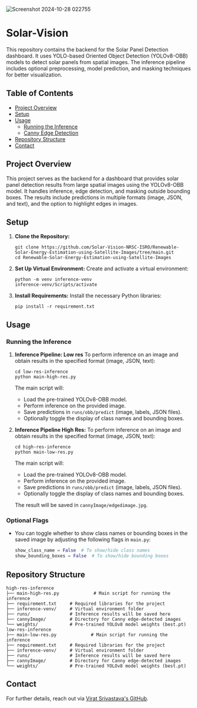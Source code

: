 ![Screenshot 2024-10-28 022755](https://github.com/user-attachments/assets/101890e8-d2c1-41c3-87f4-94b149711fdf)

# Solar-Vision

This repository contains the backend for the Solar Panel Detection dashboard. It uses YOLO-based Oriented Object Detection (YOLOv8-OBB) models to detect solar panels from spatial images. The inference pipeline includes optional preprocessing, model prediction, and masking techniques for better visualization.

## Table of Contents

- [Project Overview](#project-overview)
- [Setup](#setup)
- [Usage](#usage)
  - [Running the Inference](#running-the-inference)
  - [Canny Edge Detection](#canny-edge-detection)
- [Repository Structure](#repository-structure)
- [Contact](#contact)

## Project Overview

This project serves as the backend for a dashboard that provides solar panel detection results from large spatial images using the YOLOv8-OBB model. It handles inference, edge detection, and masking outside bounding boxes. The results include predictions in multiple formats (image, JSON, and text), and the option to highlight edges in images.

## Setup

1. **Clone the Repository:**
   ```
   git clone https://github.com/Solar-Vision-NRSC-ISRO/Renewable-Solar-Energy-Estimation-using-Satellite-Images/tree/main.git
   cd Renewable-Solar-Energy-Estimation-using-Satellite-Images
   ```

2. **Set Up Virtual Environment:**
   Create and activate a virtual environment:
   ```
   python -m venv inference-venv
   inference-venv/Scripts/activate
   ```

3. **Install Requirements:**
   Install the necessary Python libraries:
   ```
   pip install -r requirement.txt
   ```

## Usage

### Running the Inference

1. **Inference Pipeline: Low res**
   To perform inference on an image and obtain results in the specified format (image, JSON, text):
   
   ```
   cd low-res-inference
   python main-high-res.py
   ```

   The main script will:
   - Load the pre-trained YOLOv8-OBB model.
   - Perform inference on the provided image.
   - Save predictions in `runs/obb/predict` (image, labels, JSON files).
   - Optionally toggle the display of class names and bounding boxes.

1. **Inference Pipeline High Res:**
   To perform inference on an image and obtain results in the specified format (image, JSON, text):
   
   ```
   cd high-res-inference
   python main-low-res.py
   ```

   The main script will:
   - Load the pre-trained YOLOv8-OBB model.
   - Perform inference on the provided image.
   - Save predictions in `runs/obb/predict` (image, labels, JSON files).
   - Optionally toggle the display of class names and bounding boxes.

   The result will be saved in `cannyImage/edgedimage.jpg`.

### Optional Flags

- You can toggle whether to show class names or bounding boxes in the saved image by adjusting the following flags in `main.py`:
   ```python
   show_class_name = False  # To show/hide class names
   show_bounding_boxes = False  # To show/hide bounding boxes
   ```

## Repository Structure
 
```
high-res-inference
├── main-high-res.py             # Main script for running the inference
├── requirement.txt     # Required libraries for the project
├── inference-venv/     # Virtual environment folder
├── runs/               # Inference results will be saved here
├── cannyImage/         # Directory for Canny edge-detected images
└── weights/            # Pre-trained YOLOv8 model weights (best.pt)
low-res-inference
├── main-low-res.py             # Main script for running the inference
├── requirement.txt     # Required libraries for the project
├── inference-venv/     # Virtual environment folder
├── runs/               # Inference results will be saved here
├── cannyImage/         # Directory for Canny edge-detected images
└── weights/            # Pre-trained YOLOv8 model weights (best.pt)
```

## Contact

For further details, reach out via [Virat Srivastava's GitHub](https://github.com/ViratSrivastava).
